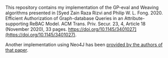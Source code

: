 This repository contains my implementation of the GP-eval and Weaving algorithms presented in [Syed Zain Raza Rizvi and Philip W. L. Fong. 2020. Efficient Authorization of Graph-database Queries in an Attribute-supporting ReBAC Model. ACM Trans. Priv. Secur. 23, 4, Article 18 (November 2020), 33 pages. https://doi.org/10.1145/3401027](https://doi.org/10.1145/3401027).

Another implementation using Neo4J has been [provided by the authors of that paper](https://github.com/szrrizvi/arebac/).